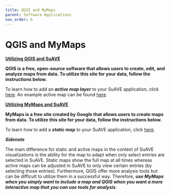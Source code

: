 ```yaml
---
title: QGIS and MyMaps
parent: Software Applications
nav_order: 6
---
```


# QGIS and MyMaps

<b><u>Utilizing QGIS and SuAVE</u></b>

**QGIS is a free, open-source software that allows users to create, edit, and analyze maps from data. To utilize this site for your data, follow the instructions below.**

To learn how to add an ***active map layer*** to your SuAVE application, click [here](https://docs.google.com/document/d/11svfo8De-zz79xaeXOxFRHfIdBaDX61O4ZmQPV7z8BQ/edit?pli=1). An example active map can be found [here](https://suave2.sdsc.edu/main/file=suavedemos_SDG_Indicators_2018.csv&view=map).


<b><u>Utilizing MyMaps and SuAVE</u></b>

**MyMaps is a free site created by Google that allows users to create maps from data. To utilize this site for your data, follow the instructions below.**

To learn how to add a ***static map*** to your SuAVE application, click [here](https://suave-ucsd.github.io/SuAVE-Documentation/Add_Map_SuAVE.html).


***Sidenote***

The main difference for static and active maps in the context of SuAVE visualizations is the ability for the map to adapt when only select entries are selected in SuAVE. Static maps show the full map at all times whereas active maps can be adjusted in SuAVE to only view certain entries (by selecting those entries). Furthermore, QGIS offer more analysis tools but can be difficult to utilize them in a successful way. Therefore, ***use MyMaps when you simply want to include a map and QGIS when you want a more interactive map that you can use tools for analysis***.
